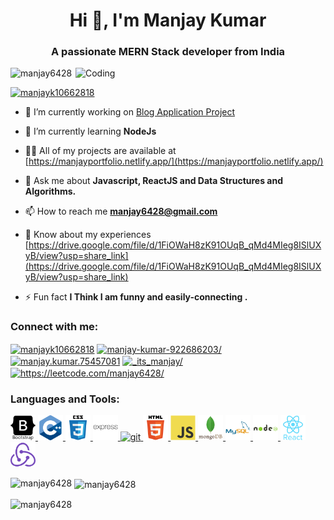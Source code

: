 
<h1 align="center">Hi 👋, I'm Manjay Kumar</h1>
<h3 align="center">A passionate MERN Stack developer from India</h3>
<img  align="right" alt ="Coding" width="400" src ="https://cdn.dribbble.com/users/1162077/screenshots/3848914/programmer.gif">
<p align="left"> <img src="https://komarev.com/ghpvc/?username=manjay6428&label=Profile%20views&color=0e75b6&style=flat" alt="manjay6428" /> </p>

<p align="left"> <a href="https://twitter.com/manjayk10662818" target="blank"><img src="https://img.shields.io/twitter/follow/manjayk10662818?logo=twitter&style=for-the-badge" alt="manjayk10662818" /></a> </p>

- 🔭 I’m currently working on [Blog Application Project](https://blog-application-ten.vercel.app/)

- 🌱 I’m currently learning **NodeJs**

- 👨‍💻 All of my projects are available at [https://manjayportfolio.netlify.app/](https://manjayportfolio.netlify.app/)

- 💬 Ask me about **Javascript, ReactJS and Data Structures and Algorithms.**

- 📫 How to reach me **manjay6428@gmail.com**

- 📄 Know about my experiences [https://drive.google.com/file/d/1FiOWaH8zK91OUqB_qMd4MIeg8ISlUXyB/view?usp=share_link](https://drive.google.com/file/d/1FiOWaH8zK91OUqB_qMd4MIeg8ISlUXyB/view?usp=share_link)

- ⚡ Fun fact **I Think I am funny and easily-connecting .**

<h3 align="left">Connect with me:</h3>
<p align="left">
<a href="https://twitter.com/manjayk10662818" target="blank"><img align="center" src="https://raw.githubusercontent.com/rahuldkjain/github-profile-readme-generator/master/src/images/icons/Social/twitter.svg" alt="manjayk10662818" height="30" width="40" /></a>
<a href="https://linkedin.com/in/manjay-kumar-922686203/" target="blank"><img align="center" src="https://raw.githubusercontent.com/rahuldkjain/github-profile-readme-generator/master/src/images/icons/Social/linked-in-alt.svg" alt="manjay-kumar-922686203/" height="30" width="40" /></a>
<a href="https://fb.com/manjay.kumar.75457081" target="blank"><img align="center" src="https://raw.githubusercontent.com/rahuldkjain/github-profile-readme-generator/master/src/images/icons/Social/facebook.svg" alt="manjay.kumar.75457081" height="30" width="40" /></a>
<a href="https://instagram.com/_its_manjay/" target="blank"><img align="center" src="https://raw.githubusercontent.com/rahuldkjain/github-profile-readme-generator/master/src/images/icons/Social/instagram.svg" alt="_its_manjay/" height="30" width="40" /></a>
<a href="https://www.leetcode.com/https://leetcode.com/manjay6428/" target="blank"><img align="center" src="https://raw.githubusercontent.com/rahuldkjain/github-profile-readme-generator/master/src/images/icons/Social/leet-code.svg" alt="https://leetcode.com/manjay6428/" height="30" width="40" /></a>
</p>

<h3 align="left">Languages and Tools:</h3>
<p align="left"> <a href="https://getbootstrap.com" target="_blank" rel="noreferrer"> <img src="https://raw.githubusercontent.com/devicons/devicon/master/icons/bootstrap/bootstrap-plain-wordmark.svg" alt="bootstrap" width="40" height="40"/> </a> <a href="https://www.w3schools.com/cpp/" target="_blank" rel="noreferrer"> <img src="https://raw.githubusercontent.com/devicons/devicon/master/icons/cplusplus/cplusplus-original.svg" alt="cplusplus" width="40" height="40"/> </a> <a href="https://www.w3schools.com/css/" target="_blank" rel="noreferrer"> <img src="https://raw.githubusercontent.com/devicons/devicon/master/icons/css3/css3-original-wordmark.svg" alt="css3" width="40" height="40"/> </a> <a href="https://expressjs.com" target="_blank" rel="noreferrer"> <img src="https://raw.githubusercontent.com/devicons/devicon/master/icons/express/express-original-wordmark.svg" alt="express" width="40" height="40"/> </a> <a href="https://git-scm.com/" target="_blank" rel="noreferrer"> <img src="https://www.vectorlogo.zone/logos/git-scm/git-scm-icon.svg" alt="git" width="40" height="40"/> </a> <a href="https://www.w3.org/html/" target="_blank" rel="noreferrer"> <img src="https://raw.githubusercontent.com/devicons/devicon/master/icons/html5/html5-original-wordmark.svg" alt="html5" width="40" height="40"/> </a> <a href="https://developer.mozilla.org/en-US/docs/Web/JavaScript" target="_blank" rel="noreferrer"> <img src="https://raw.githubusercontent.com/devicons/devicon/master/icons/javascript/javascript-original.svg" alt="javascript" width="40" height="40"/> </a> <a href="https://www.mongodb.com/" target="_blank" rel="noreferrer"> <img src="https://raw.githubusercontent.com/devicons/devicon/master/icons/mongodb/mongodb-original-wordmark.svg" alt="mongodb" width="40" height="40"/> </a> <a href="https://www.mysql.com/" target="_blank" rel="noreferrer"> <img src="https://raw.githubusercontent.com/devicons/devicon/master/icons/mysql/mysql-original-wordmark.svg" alt="mysql" width="40" height="40"/> </a> <a href="https://nodejs.org" target="_blank" rel="noreferrer"> <img src="https://raw.githubusercontent.com/devicons/devicon/master/icons/nodejs/nodejs-original-wordmark.svg" alt="nodejs" width="40" height="40"/> </a> <a href="https://reactjs.org/" target="_blank" rel="noreferrer"> <img src="https://raw.githubusercontent.com/devicons/devicon/master/icons/react/react-original-wordmark.svg" alt="react" width="40" height="40"/> </a> <a href="https://redux.js.org" target="_blank" rel="noreferrer"> <img src="https://raw.githubusercontent.com/devicons/devicon/master/icons/redux/redux-original.svg" alt="redux" width="40" height="40"/> </a> </p>

<p><img align="left" src="https://github-readme-stats.vercel.app/api/top-langs?username=manjay6428&show_icons=true&locale=en&layout=compact" alt="manjay6428" /></p>

<p>&nbsp;<img align="center" src="https://github-readme-stats.vercel.app/api?username=manjay6428&show_icons=true&locale=en" alt="manjay6428" /></p>

<p><img align="center" src="https://github-readme-streak-stats.herokuapp.com/?user=manjay6428&" alt="manjay6428" /></p>

